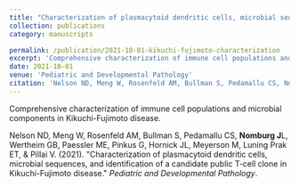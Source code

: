 ```yaml
---
title: "Characterization of plasmacytoid dendritic cells, microbial sequences, and identification of a candidate public T-cell clone in Kikuchi-Fujimoto disease"
collection: publications
category: manuscripts

permalink: /publication/2021-10-01-kikuchi-fujimoto-characterization
excerpt: 'Comprehensive characterization of immune cell populations and microbial components in Kikuchi-Fujimoto disease.'
date: 2021-10-01
venue: 'Pediatric and Developmental Pathology'
citation: 'Nelson ND, Meng W, Rosenfeld AM, Bullman S, Pedamallu CS, Nomburg JL, Wertheim GB, Paessler ME, Pinkus G, Hornick JL, Meyerson M, Luning Prak ET, &amp; Pillai V. (2021). &quot;Characterization of plasmacytoid dendritic cells, microbial sequences, and identification of a candidate public T-cell clone in Kikuchi-Fujimoto disease.&quot; <i>Pediatric and Developmental Pathology</i>.'
---
```


Comprehensive characterization of immune cell populations and microbial components in Kikuchi-Fujimoto disease.


Nelson ND, Meng W, Rosenfeld AM, Bullman S, Pedamallu CS, **Nomburg J**L, Wertheim GB, Paessler ME, Pinkus G, Hornick JL, Meyerson M, Luning Prak ET, &amp; Pillai V. (2021). &quot;Characterization of plasmacytoid dendritic cells, microbial sequences, and identification of a candidate public T-cell clone in Kikuchi-Fujimoto disease.&quot; <i>Pediatric and Developmental Pathology</i>.